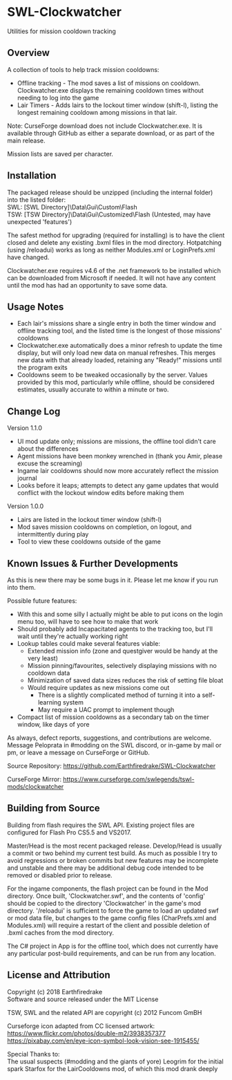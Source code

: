 # SWL-Clockwatcher
Utilities for mission cooldown tracking

## Overview
A collection of tools to help track mission cooldowns:
+ Offline tracking - The mod saves a list of missions on cooldown. Clockwatcher.exe displays the remaining cooldown times without needing to log into the game
+ Lair Timers - Adds lairs to the lockout timer window (shift-l), listing the longest remaining cooldown among missions in that lair.

Note: CurseForge download does not include Clockwatcher.exe. It is available through GitHub as either a separate download, or as part of the main release.

Mission lists are saved per character.

## Installation
The packaged release should be unzipped (including the internal folder) into the listed folder:
<br/>SWL: [SWL Directory]\Data\Gui\Custom\Flash
<br/>TSW: [TSW Directory]\Data\Gui\Customized\Flash (Untested, may have unexpected 'features')

The safest method for upgrading (required for installing) is to have the client closed and delete any existing .bxml files in the mod directory. Hotpatching (using /reloadui) works as long as neither Modules.xml or LoginPrefs.xml have changed.

Clockwatcher.exe requires v4.6 of the .net framework to be installed which can be downloaded from Microsoft if needed. It will not have any content until the mod has had an opportunity to save some data.

## Usage Notes
+ Each lair's missions share a single entry in both the timer window and offline tracking tool, and the listed time is the longest of those missions' cooldowns
+ Clockwatcher.exe automatically does a minor refresh to update the time display, but will only load new data on manual refreshes. This merges new data with that already loaded, retaining any "Ready!" missions until the program exits
+ Cooldowns seem to be tweaked occasionally by the server. Values provided by this mod, particularly while offline, should be considered estimates, usually accurate to within a minute or two.

## Change Log
Version 1.1.0
+ UI mod update only; missions are missions, the offline tool didn't care about the differences
+ Agent missions have been monkey wrenched in (thank you Amir, please excuse the screaming)
+ Ingame lair cooldowns should now more accurately reflect the mission journal
+ Looks before it leaps; attempts to detect any game updates that would conflict with the lockout window edits before making them

Version 1.0.0
+ Lairs are listed in the lockout timer window (shift-l)
+ Mod saves mission cooldowns on completion, on logout, and intermittently during play
+ Tool to view these cooldowns outside of the game

## Known Issues & Further Developments
As this is new there may be some bugs in it. Please let me know if you run into them.

Possible future features:
+ With this and some silly I actually might be able to put icons on the login menu too, will have to see how to make that work
+ Should probably add Incapacitated agents to the tracking too, but I'll wait until they're actually working right
+ Lookup tables could make several features viable:
  + Extended mission info (zone and questgiver would be handy at the very least)
  + Mission pinning/favourites, selectively displaying missions with no cooldown data
  + Minimization of saved data sizes reduces the risk of setting file bloat
  + Would require updates as new missions come out
    + There is a slightly complicated method of turning it into a self-learning system
	+ May require a UAC prompt to implement though
+ Compact list of mission cooldowns as a secondary tab on the timer window, like days of yore

As always, defect reports, suggestions, and contributions are welcome. Message Peloprata in #modding on the SWL discord, or in-game by mail or pm, or leave a message on CurseForge or GitHub.

Source Repository: https://github.com/Earthfiredrake/SWL-Clockwatcher

CurseForge Mirror: https://www.curseforge.com/swlegends/tswl-mods/clockwatcher

## Building from Source
Building from flash requires the SWL API. Existing project files are configured for Flash Pro CS5.5 and VS2017.

Master/Head is the most recent packaged release. Develop/Head is usually a commit or two behind my current test build. As much as possible I try to avoid regressions or broken commits but new features may be incomplete and unstable and there may be additional debug code intended to be removed or disabled prior to release.

For the ingame components, the flash project can be found in the Mod directory. Once built, 'Clockwatcher.swf', and the contents of 'config' should be copied to the directory 'Clockwatcher' in the game's mod directory. '/reloadui' is sufficient to force the game to load an updated swf or mod data file, but changes to the game config files (CharPrefs.xml and Modules.xml) will require a restart of the client and possible deletion of .bxml caches from the mod directory.

The C# project in App is for the offline tool, which does not currently have any particular post-build requirements, and can be run from any location.

## License and Attribution
Copyright (c) 2018 Earthfiredrake<br/>
Software and source released under the MIT License

TSW, SWL and the related API are copyright (c) 2012 Funcom GmBH<br/>

Curseforge icon adapted from CC licensed artwork: <br/>
https://www.flickr.com/photos/double-m2/3938357377 <br/>
https://pixabay.com/en/eye-icon-symbol-look-vision-see-1915455/ <br/>

Special Thanks to:<br/>
The usual suspects (#modding and the giants of yore)
Leogrim for the initial spark
Starfox for the LairCooldowns mod, of which this mod drank deeply
